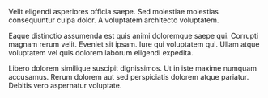 Velit eligendi asperiores officia saepe. Sed molestiae molestias consequuntur culpa dolor. A voluptatem architecto voluptatem.
 Eaque distinctio assumenda est quis animi doloremque saepe qui. Corrupti magnam rerum velit. Eveniet sit ipsam. Iure qui voluptatem qui. Ullam atque voluptatem vel quis dolorem laborum eligendi expedita.
 Libero dolorem similique suscipit dignissimos. Ut in iste maxime numquam accusamus. Rerum dolorem aut sed perspiciatis dolorem atque pariatur. Debitis vero aspernatur voluptate.
